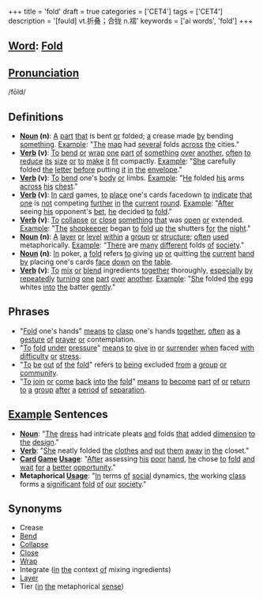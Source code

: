 +++
title = 'fold'
draft = true
categories = ['CET4']
tags = ['CET4']
description = '[fəuld] vt.折叠；合拢 n.褶'
keywords = ['ai words', 'fold']
+++

## [Word](/post/word/): [Fold](/post/fold/)

## [Pronunciation](/post/pronunciation/)
/fōld/

## Definitions
- **[Noun](/post/noun/) (n)**: [A](/post/a/) [part](/post/part/) [that](/post/that/) is bent [or](/post/or/) folded; [a](/post/a/) crease made [by](/post/by/) bending [something](/post/something/). [Example](/post/example/): "[The](/post/the/) [map](/post/map/) had [several](/post/several/) folds [across](/post/across/) [the](/post/the/) cities."
- **[Verb](/post/verb/) (v)**: [To](/post/to/) [bend](/post/bend/) [or](/post/or/) [wrap](/post/wrap/) [one](/post/one/) [part](/post/part/) [of](/post/of/) [something](/post/something/) [over](/post/over/) [another](/post/another/), [often](/post/often/) [to](/post/to/) [reduce](/post/reduce/) [its](/post/its/) [size](/post/size/) [or](/post/or/) [to](/post/to/) [make](/post/make/) [it](/post/it/) [fit](/post/fit/) compactly. [Example](/post/example/): "[She](/post/she/) carefully folded [the](/post/the/) [letter](/post/letter/) [before](/post/before/) putting [it](/post/it/) [in](/post/in/) [the](/post/the/) [envelope](/post/envelope/)."
- **[Verb](/post/verb/) (v)**: [To](/post/to/) [bend](/post/bend/) one's [body](/post/body/) [or](/post/or/) limbs. [Example](/post/example/): "[He](/post/he/) folded [his](/post/his/) arms [across](/post/across/) [his](/post/his/) [chest](/post/chest/)."
- **[Verb](/post/verb/) (v)**: [In](/post/in/) [card](/post/card/) games, [to](/post/to/) [place](/post/place/) one's cards facedown [to](/post/to/) [indicate](/post/indicate/) [that](/post/that/) [one](/post/one/) is [not](/post/not/) competing [further](/post/further/) [in](/post/in/) [the](/post/the/) [current](/post/current/) [round](/post/round/). [Example](/post/example/): "[After](/post/after/) seeing [his](/post/his/) opponent's [bet](/post/bet/), [he](/post/he/) decided [to](/post/to/) [fold](/post/fold/)."
- **[Verb](/post/verb/) (v)**: [To](/post/to/) [collapse](/post/collapse/) [or](/post/or/) [close](/post/close/) [something](/post/something/) [that](/post/that/) was [open](/post/open/) [or](/post/or/) extended. [Example](/post/example/): "[The](/post/the/) [shopkeeper](/post/shopkeeper/) began [to](/post/to/) [fold](/post/fold/) [up](/post/up/) [the](/post/the/) shutters [for](/post/for/) [the](/post/the/) [night](/post/night/)."
- **[Noun](/post/noun/) (n)**: [A](/post/a/) [layer](/post/layer/) [or](/post/or/) [level](/post/level/) [within](/post/within/) [a](/post/a/) [group](/post/group/) [or](/post/or/) [structure](/post/structure/); [often](/post/often/) [used](/post/used/) metaphorically. [Example](/post/example/): "[There](/post/there/) are [many](/post/many/) [different](/post/different/) folds [of](/post/of/) [society](/post/society/)."
- **[Noun](/post/noun/) (n)**: [In](/post/in/) poker, [a](/post/a/) [fold](/post/fold/) refers [to](/post/to/) giving [up](/post/up/) [or](/post/or/) quitting [the](/post/the/) [current](/post/current/) [hand](/post/hand/) [by](/post/by/) placing one's cards [face](/post/face/) [down](/post/down/) [on](/post/on/) [the](/post/the/) [table](/post/table/).
- **[Verb](/post/verb/) (v)**: [To](/post/to/) [mix](/post/mix/) [or](/post/or/) [blend](/post/blend/) ingredients [together](/post/together/) thoroughly, [especially](/post/especially/) [by](/post/by/) [repeatedly](/post/repeatedly/) [turning](/post/turning/) [one](/post/one/) [part](/post/part/) [over](/post/over/) [another](/post/another/). [Example](/post/example/): "[She](/post/she/) folded [the](/post/the/) [egg](/post/egg/) whites [into](/post/into/) [the](/post/the/) batter [gently](/post/gently/)."

## Phrases
- "[Fold](/post/fold/) one's hands" [means](/post/means/) [to](/post/to/) [clasp](/post/clasp/) one's hands [together](/post/together/), [often](/post/often/) [as](/post/as/) [a](/post/a/) [gesture](/post/gesture/) [of](/post/of/) [prayer](/post/prayer/) [or](/post/or/) contemplation.
- "[To](/post/to/) [fold](/post/fold/) [under](/post/under/) [pressure](/post/pressure/)" [means](/post/means/) [to](/post/to/) [give](/post/give/) [in](/post/in/) [or](/post/or/) [surrender](/post/surrender/) [when](/post/when/) faced [with](/post/with/) [difficulty](/post/difficulty/) [or](/post/or/) [stress](/post/stress/).
- "[To](/post/to/) [be](/post/be/) [out](/post/out/) [of](/post/of/) [the](/post/the/) [fold](/post/fold/)" refers [to](/post/to/) [being](/post/being/) excluded [from](/post/from/) [a](/post/a/) [group](/post/group/) [or](/post/or/) [community](/post/community/).
- "[To](/post/to/) [join](/post/join/) [or](/post/or/) [come](/post/come/) [back](/post/back/) [into](/post/into/) [the](/post/the/) [fold](/post/fold/)" [means](/post/means/) [to](/post/to/) [become](/post/become/) [part](/post/part/) [of](/post/of/) [or](/post/or/) [return](/post/return/) [to](/post/to/) [a](/post/a/) [group](/post/group/) [after](/post/after/) [a](/post/a/) [period](/post/period/) [of](/post/of/) [separation](/post/separation/).

## [Example](/post/example/) Sentences
- **[Noun](/post/noun/)**: "[The](/post/the/) [dress](/post/dress/) had intricate pleats [and](/post/and/) folds [that](/post/that/) added [dimension](/post/dimension/) [to](/post/to/) [the](/post/the/) [design](/post/design/)."
- **[Verb](/post/verb/)**: "[She](/post/she/) neatly folded [the](/post/the/) [clothes](/post/clothes/) [and](/post/and/) [put](/post/put/) [them](/post/them/) [away](/post/away/) [in](/post/in/) [the](/post/the/) closet."
- **[Card](/post/card/) [Game](/post/game/) [Usage](/post/usage/)**: "[After](/post/after/) assessing [his](/post/his/) [poor](/post/poor/) [hand](/post/hand/), [he](/post/he/) chose [to](/post/to/) [fold](/post/fold/) [and](/post/and/) [wait](/post/wait/) [for](/post/for/) [a](/post/a/) [better](/post/better/) [opportunity](/post/opportunity/)."
- **Metaphorical [Usage](/post/usage/)**: "[In](/post/in/) terms [of](/post/of/) [social](/post/social/) dynamics, [the](/post/the/) working [class](/post/class/) forms [a](/post/a/) [significant](/post/significant/) [fold](/post/fold/) [of](/post/of/) [our](/post/our/) [society](/post/society/)."

## Synonyms
- Crease
- [Bend](/post/bend/)
- [Collapse](/post/collapse/)
- [Close](/post/close/)
- [Wrap](/post/wrap/)
- Integrate ([in](/post/in/) [the](/post/the/) context [of](/post/of/) mixing ingredients)
- [Layer](/post/layer/)
- Tier ([in](/post/in/) [the](/post/the/) metaphorical [sense](/post/sense/))

